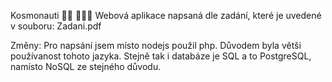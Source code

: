 Kosmonauti 👨‍🚀 👩🏿‍🚀
Webová aplikace napsaná dle zadání, které je uvedené v souboru: Zadani.pdf

Změny: Pro napsání jsem místo nodejs použil php. Důvodem byla větši používanost tohoto jazyka. 
Stejně tak i databáze je SQL a to PostgreSQL, namísto NoSQL ze stejného důvodu.  
